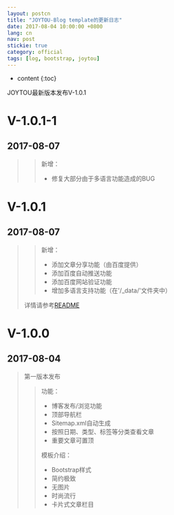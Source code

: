 ```yaml
---
layout: postcn
title: "JOYTOU-Blog template的更新日志"
date: 2017-08-04 10:00:00 +0800
lang: cn
nav: post
stickie: true
category: official
tags: [log, bootstrap, joytou]
---
```


* content
{:toc}

JOYTOU最新版本发布V-1.0.1
<!-- more -->
# V-1.0.1-1
## 2017-08-07
>> 新增：
>> - 修复大部分由于多语言功能造成的BUG
# V-1.0.1
## 2017-08-07
>> 新增：
>> - 添加文章分享功能（由百度提供）
>> - 添加百度自动推送功能
>> - 添加百度网站验证功能
>> - 增加多语言支持功能（在'/_data/'文件夹中）
> 
> 详情请参考[README](https://github.com/joytou/joytou.github.io/blob/master/README.md)
# V-1.0.0
## 2017-08-04
> 第一版本发布
>> 功能：
>> - 博客发布/浏览功能
>> - 顶部导航栏
>> - Sitemap.xml自动生成
>> - 按照日期、类型、标签等分类查看文章
>> - 重要文章可置顶
>>
>> 模板介绍：
>> - Bootstrap样式
>> - 简约极致
>> - 无图片
>> - 时尚流行
>> - 卡片式文章栏目
